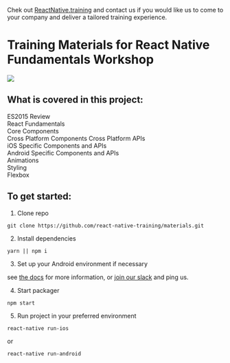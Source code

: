 Chek out [ReactNative.training](http://reactnative.training/) and contact us if you would like us to come to your company and deliver a tailored training experience.


# Training Materials for React Native Fundamentals Workshop

![](http://i.imgur.com/5d12I8L.png)

## What is covered in this project:

ES2015 Review   
React Fundamentals   
Core Components   
Cross Platform Components
Cross Platform APIs   
iOS Specific Components and APIs   
Android Specific Components and APIs   
Animations   
Styling   
Flexbox   
   

## To get started:

1. Clone repo   
```
git clone https://github.com/react-native-training/materials.git
```

2. Install dependencies   
```
yarn || npm i
```

3. Set up your Android environment if necessary  

see [the docs](https://facebook.github.io/react-native/docs/getting-started.html) for more information, or [join our slack](https://reactnativetraining.herokuapp.com/) and ping us. 

4. Start packager   
```
npm start
```

5. Run project in your preferred environment   
```
react-native run-ios
```
or   
```
react-native run-android
```


